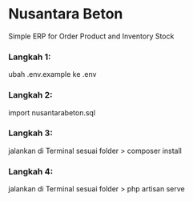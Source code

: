 # Nusantara Beton
 Simple ERP for Order Product and Inventory Stock


### Langkah 1: 
ubah .env.example ke .env

### Langkah 2:
import nusantarabeton.sql

### Langkah 3:
jalankan di Terminal sesuai folder > composer install

### Langkah 4:
jalankan di Terminal sesuai folder > php artisan serve
